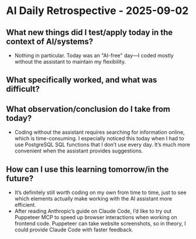 # AI Daily Retrospective - 2025-09-02

## **What new things did I test/apply today in the context of AI/systems?**

- Nothing in particular. Today was an "AI-free" day—I coded mostly without the assistant to maintain my flexibility.

## **What specifically worked, and what was difficult?**

## **What observation/conclusion do I take from today?**

- Coding without the assistant requires searching for information online, which is time-consuming. I especially noticed this today when I had to use PostgreSQL SQL functions that I don’t use every day. It’s much more convenient when the assistant provides suggestions.

## **How can I use this learning tomorrow/in the future?**

- It’s definitely still worth coding on my own from time to time, just to see which elements actually make working with the AI assistant more efficient.
- After reading Anthropic’s guide on Claude Code, I’d like to try out Puppeteer MCP to speed up browser interactions when working on frontend code. Puppeteer can take website screenshots, so in theory, I could provide Claude Code with faster feedback.
